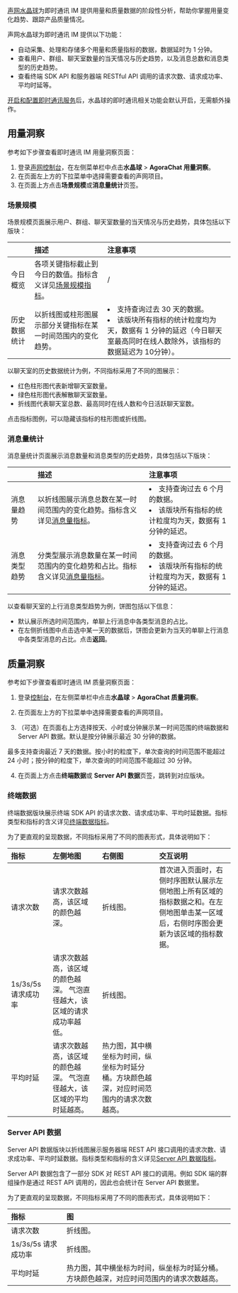 
[声网水晶球](https://docs.agora.io/cn/Agora%20Analytics/aa_guide?platform=All%20Platforms)为即时通讯 IM 提供用量和质量数据的阶段性分析，帮助你掌握用量变化趋势、跟踪产品质量情况。

声网水晶球为即时通讯 IM 提供以下功能：

- 自动采集、处理和存储多个用量和质量指标的数据，数据延时为 1 分钟。
- 查看用户、群组、聊天室数量的当天情况与历史趋势，以及消息总数和消息类型的历史趋势。
- 查看终端 SDK API 和服务器端 RESTful API 调用的请求次数、请求成功率、平均时延等。

[开启和配置即时通讯服务](./enable_agora_chat#开启即时通讯-IM-服务)后，水晶球的即时通讯相关功能会默认开启，无需额外操作。

## 用量洞察

参考如下步骤查看即时通讯 IM 用量洞察页面：

1. 登录[声网控制台](https://console.agora.io/)，在左侧菜单栏中点击**水晶球** > **AgoraChat 用量洞察**。
2. 在页面左上方的下拉菜单中选择需要查看的声网项目。
3. 在页面上方点击**场景规模**或**消息量统计**页签。

### 场景规模

场景规模页面展示用户、群组、聊天室数量的当天情况与历史趋势，具体包括以下版块：

|| 描述 | 注意事项 |
| :----------- | :------------ | :------------------- |
| 今日概览 | 各项关键指标截止到今日的数值。指标含义详见[场景规模指标](./analytics_agora_chat_glossary#场景规模指标)。 | /|
| 历史数据统计 | 以折线图或柱形图展示部分关键指标在某一时间范围内的变化趋势。 | <li>支持查询过去 30 天的数据。</li><li>该版块所有指标的统计粒度均为天，数据有 1 分钟的延迟（今日聊天室最高同时在线人数除外，该指标的数据延迟为 10分钟）。</li> |

以聊天室的历史数据统计为例，不同指标采用了不同的图展示：

- 红色柱形图代表新增聊天室数量。
- 绿色柱形图代表解散聊天室数量。
- 折线图代表聊天室总数、最高同时在线人数和今日活跃聊天室数。

点击指标图例，可以隐藏该指标的柱形图或折线图。

### 消息量统计

消息量统计页面展示消息数量和消息类型的历史趋势，具体包括以下版块：

|| 描述 | 注意事项 |
| :----------- | :------------------ | :---------------- |
| 消息量趋势 | 以折线图展示消息总数在某一时间范围内的变化趋势。指标含义详见[消息量指标](./analytics_agora_chat_glossary#消息指标)。 | <li>支持查询过去 6 个月的数据。</li><li>该版块所有指标的统计粒度均为天，数据有 1 分钟的延迟。</li> |
| 消息类型趋势 | 分类型展示消息数量在某一时间范围内的变化趋势和占比。指标含义详见[消息量指标](./analytics_agora_chat_glossary#消息指标)。 | <li>支持查询过去 6 个月的数据。</li><li>该版块所有指标的统计粒度均为天，数据有 1 分钟的延迟。</li> |

以查看聊天室的上行消息类型趋势为例，饼图包括以下信息：

- 默认展示所选时间范围内，单聊上行消息中各类型消息的占比。
- 在左侧折线图中点击选中某一天的数据后，饼图会更新为当天的单聊上行消息中各类型消息的占比。点击**返回**。

## 质量洞察

参考如下步骤查看即时通讯 IM 质量洞察页面：

1. 登录[控制台](https://console.agora.io/)，在左侧菜单栏中点击**水晶球** > **AgoraChat 质量洞察**。

2. 在页面左上方的下拉菜单中选择需要查看的声网项目。

3. （可选）在页面右上方选择按天、小时或分钟展示某一时间范围的终端数据和 Server API 数据。默认是按分钟展示最近 30 分钟的数据。

 <div class="alert info">最多支持查询最近 7 天的数据。按小时的粒度下，单次查询的时间范围不能超过 24 小时；按分钟的粒度下，单次查询的时间范围不能超过 30 分钟。
 </div>

4. 在页面上方点击**终端数据**或 **Server API 数据**页签，跳转到对应版块。

### 终端数据

终端数据版块展示终端 SDK API 的请求次数、请求成功率、平均时延数据。指标类型和指标的含义详见[终端数据指标](./analytics_agora_chat_glossary#终端数据指标)。

为了更直观的呈现数据，不同指标采用了不同的图表形式，具体说明如下：

| 指标| 左侧地图 | 右侧图 | 交互说明 |
| :------------------ | :----------- | :---------------- | :-------------- |
| 请求次数| 请求次数越高，该区域的颜色越深。 | 折线图。 | 首次进入页面时，右侧时序图默认展示左侧地图上所有区域的指标数据之和。在左侧地图单击某一区域后，右侧时序图会更新为该区域的指标数据。 |
| 1s/3s/5s 请求成功率 | 请求次数越高，该区域的颜色越深。 气泡直径越大，该区域的请求成功率越低。 | 折线图。 ||
| 平均时延| 请求次数越高，该区域的颜色越深。 气泡直径越大，该区域的平均时延越高。 | 热力图，其中横坐标为时间，纵坐标为时延分桶。方块颜色越深，对应时间范围内的请求次数越高。 ||

### Server API 数据

Server API 数据版块以折线图展示服务器端 REST API 接口调用的请求次数、请求成功率、平均时延数据。指标类型和指标的含义详见[Server API 数据指标](./analytics_agora_chat_glossary#Server-API-数据指标)。

<div class="alert note">Server API 数据包含了一部分 SDK 对 REST API 接口的调用。例如 SDK 端的群组操作是通过 REST API 调用的，因此也会统计在 Server API 数据里。</div>

为了更直观的呈现数据，不同指标采用了不同的图表形式，具体说明如下：

| 指标| 图 |
| :---------- | :---------- |
| 请求次数| 折线图。 |
| 1s/3s/5s 请求成功率 | 折线图。 |
| 平均时延| 热力图，其中横坐标为时间，纵坐标为时延分桶。方块颜色越深，对应时间范围内的请求次数越高。 |
